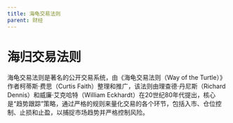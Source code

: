 ```yaml
---
title: 海龟交易法则
parent: 财经
---
```


# 海归交易法则

海龟交易法则是著名的公开交易系统，由《海龟交易法则（Way of the Turtle）》作者柯蒂斯·费思（Curtis Faith）整理和推广，该法则由理查德·丹尼斯（Richard Dennis）和威廉·艾克哈特（William Eckhardt）在20世纪80年代提出，核心是“趋势跟踪”策略，通过严格的规则来量化交易的各个环节，包括入市、仓位控制、止损和止盈，以捕捉市场趋势并严格控制风险。




